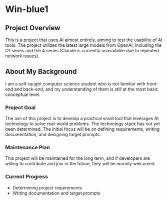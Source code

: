 # Win-blue1


## Project Overview

This is a project that uses AI almost entirely, aiming to test the usability of AI tools. The project utilizes the latest large models from OpenAI, including the O1 series and the 4 series (Claude is currently unavailable due to repeated network issues).

## About My Background

I am a self-taught computer science student who is not familiar with front-end and back-end, and my understanding of them is still at the most basic conceptual level.

### Project Goal

The aim of this project is to develop a practical small tool that leverages AI technology to solve real-world problems. The technology stack has not yet been determined. The initial focus will be on defining requirements, writing documentation, and designing target prompts.

### Maintenance Plan

This project will be maintained for the long term, and if developers are willing to contribute and join in the future, they will be warmly welcomed.

### Current Progress

- Determining project requirements
- Writing documentation and target prompts
